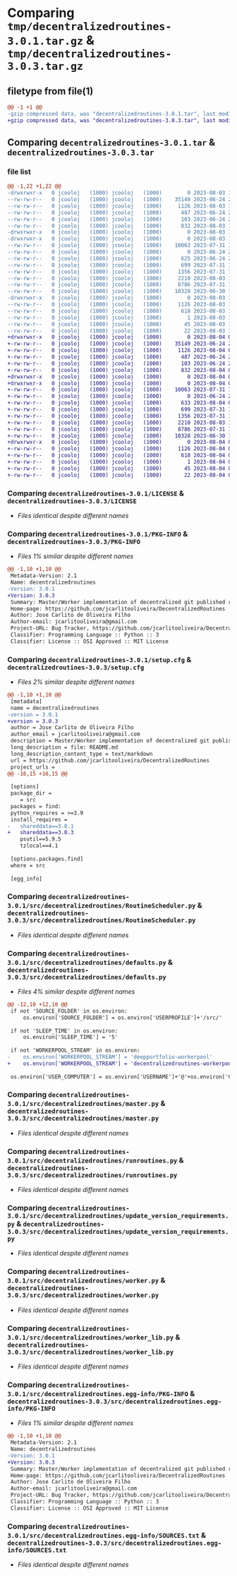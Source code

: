 # Comparing `tmp/decentralizedroutines-3.0.1.tar.gz` & `tmp/decentralizedroutines-3.0.3.tar.gz`

## filetype from file(1)

```diff
@@ -1 +1 @@
-gzip compressed data, was "decentralizedroutines-3.0.1.tar", last modified: Thu Aug  3 12:33:10 2023, max compression
+gzip compressed data, was "decentralizedroutines-3.0.3.tar", last modified: Fri Aug  4 08:02:44 2023, max compression
```

## Comparing `decentralizedroutines-3.0.1.tar` & `decentralizedroutines-3.0.3.tar`

### file list

```diff
@@ -1,22 +1,22 @@
-drwxrwxr-x   0 jcooloj   (1000) jcooloj   (1000)        0 2023-08-03 12:33:10.021065 decentralizedroutines-3.0.1/
--rw-rw-r--   0 jcooloj   (1000) jcooloj   (1000)    35149 2023-06-24 22:45:00.000000 decentralizedroutines-3.0.1/LICENSE
--rw-rw-r--   0 jcooloj   (1000) jcooloj   (1000)     1126 2023-08-03 12:33:10.021065 decentralizedroutines-3.0.1/PKG-INFO
--rw-rw-r--   0 jcooloj   (1000) jcooloj   (1000)      487 2023-06-24 22:45:00.000000 decentralizedroutines-3.0.1/README.md
--rw-rw-r--   0 jcooloj   (1000) jcooloj   (1000)      103 2023-06-24 22:45:00.000000 decentralizedroutines-3.0.1/pyproject.toml
--rw-rw-r--   0 jcooloj   (1000) jcooloj   (1000)      832 2023-08-03 12:33:10.021065 decentralizedroutines-3.0.1/setup.cfg
-drwxrwxr-x   0 jcooloj   (1000) jcooloj   (1000)        0 2023-08-03 12:33:10.021065 decentralizedroutines-3.0.1/src/
-drwxrwxr-x   0 jcooloj   (1000) jcooloj   (1000)        0 2023-08-03 12:33:10.021065 decentralizedroutines-3.0.1/src/decentralizedroutines/
--rw-rw-r--   0 jcooloj   (1000) jcooloj   (1000)    10063 2023-07-31 11:35:56.000000 decentralizedroutines-3.0.1/src/decentralizedroutines/RoutineScheduler.py
--rw-rw-r--   0 jcooloj   (1000) jcooloj   (1000)        0 2023-06-24 22:45:00.000000 decentralizedroutines-3.0.1/src/decentralizedroutines/__init__.py
--rw-rw-r--   0 jcooloj   (1000) jcooloj   (1000)      625 2023-06-24 22:45:00.000000 decentralizedroutines-3.0.1/src/decentralizedroutines/defaults.py
--rw-rw-r--   0 jcooloj   (1000) jcooloj   (1000)      699 2023-07-31 11:46:47.000000 decentralizedroutines-3.0.1/src/decentralizedroutines/master.py
--rw-rw-r--   0 jcooloj   (1000) jcooloj   (1000)     1356 2023-07-31 11:35:02.000000 decentralizedroutines-3.0.1/src/decentralizedroutines/runroutines.py
--rw-rw-r--   0 jcooloj   (1000) jcooloj   (1000)     2210 2023-08-03 11:13:29.000000 decentralizedroutines-3.0.1/src/decentralizedroutines/update_version_requirements.py
--rw-rw-r--   0 jcooloj   (1000) jcooloj   (1000)     8786 2023-07-31 11:42:19.000000 decentralizedroutines-3.0.1/src/decentralizedroutines/worker.py
--rw-rw-r--   0 jcooloj   (1000) jcooloj   (1000)    10328 2023-06-30 14:17:28.000000 decentralizedroutines-3.0.1/src/decentralizedroutines/worker_lib.py
-drwxrwxr-x   0 jcooloj   (1000) jcooloj   (1000)        0 2023-08-03 12:33:10.021065 decentralizedroutines-3.0.1/src/decentralizedroutines.egg-info/
--rw-rw-r--   0 jcooloj   (1000) jcooloj   (1000)     1126 2023-08-03 12:33:10.000000 decentralizedroutines-3.0.1/src/decentralizedroutines.egg-info/PKG-INFO
--rw-rw-r--   0 jcooloj   (1000) jcooloj   (1000)      618 2023-08-03 12:33:10.000000 decentralizedroutines-3.0.1/src/decentralizedroutines.egg-info/SOURCES.txt
--rw-rw-r--   0 jcooloj   (1000) jcooloj   (1000)        1 2023-08-03 12:33:10.000000 decentralizedroutines-3.0.1/src/decentralizedroutines.egg-info/dependency_links.txt
--rw-rw-r--   0 jcooloj   (1000) jcooloj   (1000)       45 2023-08-03 12:33:10.000000 decentralizedroutines-3.0.1/src/decentralizedroutines.egg-info/requires.txt
--rw-rw-r--   0 jcooloj   (1000) jcooloj   (1000)       22 2023-08-03 12:33:10.000000 decentralizedroutines-3.0.1/src/decentralizedroutines.egg-info/top_level.txt
+drwxrwxr-x   0 jcooloj   (1000) jcooloj   (1000)        0 2023-08-04 08:02:44.017841 decentralizedroutines-3.0.3/
+-rw-rw-r--   0 jcooloj   (1000) jcooloj   (1000)    35149 2023-06-24 22:45:00.000000 decentralizedroutines-3.0.3/LICENSE
+-rw-rw-r--   0 jcooloj   (1000) jcooloj   (1000)     1126 2023-08-04 08:02:44.017841 decentralizedroutines-3.0.3/PKG-INFO
+-rw-rw-r--   0 jcooloj   (1000) jcooloj   (1000)      487 2023-06-24 22:45:00.000000 decentralizedroutines-3.0.3/README.md
+-rw-rw-r--   0 jcooloj   (1000) jcooloj   (1000)      103 2023-06-24 22:45:00.000000 decentralizedroutines-3.0.3/pyproject.toml
+-rw-rw-r--   0 jcooloj   (1000) jcooloj   (1000)      832 2023-08-04 08:02:44.017841 decentralizedroutines-3.0.3/setup.cfg
+drwxrwxr-x   0 jcooloj   (1000) jcooloj   (1000)        0 2023-08-04 08:02:44.013841 decentralizedroutines-3.0.3/src/
+drwxrwxr-x   0 jcooloj   (1000) jcooloj   (1000)        0 2023-08-04 08:02:44.013841 decentralizedroutines-3.0.3/src/decentralizedroutines/
+-rw-rw-r--   0 jcooloj   (1000) jcooloj   (1000)    10063 2023-07-31 11:35:56.000000 decentralizedroutines-3.0.3/src/decentralizedroutines/RoutineScheduler.py
+-rw-rw-r--   0 jcooloj   (1000) jcooloj   (1000)        0 2023-06-24 22:45:00.000000 decentralizedroutines-3.0.3/src/decentralizedroutines/__init__.py
+-rw-rw-r--   0 jcooloj   (1000) jcooloj   (1000)      633 2023-08-04 07:54:24.000000 decentralizedroutines-3.0.3/src/decentralizedroutines/defaults.py
+-rw-rw-r--   0 jcooloj   (1000) jcooloj   (1000)      699 2023-07-31 11:46:47.000000 decentralizedroutines-3.0.3/src/decentralizedroutines/master.py
+-rw-rw-r--   0 jcooloj   (1000) jcooloj   (1000)     1356 2023-07-31 11:35:02.000000 decentralizedroutines-3.0.3/src/decentralizedroutines/runroutines.py
+-rw-rw-r--   0 jcooloj   (1000) jcooloj   (1000)     2210 2023-08-03 11:13:29.000000 decentralizedroutines-3.0.3/src/decentralizedroutines/update_version_requirements.py
+-rw-rw-r--   0 jcooloj   (1000) jcooloj   (1000)     8786 2023-07-31 11:42:19.000000 decentralizedroutines-3.0.3/src/decentralizedroutines/worker.py
+-rw-rw-r--   0 jcooloj   (1000) jcooloj   (1000)    10328 2023-06-30 14:17:28.000000 decentralizedroutines-3.0.3/src/decentralizedroutines/worker_lib.py
+drwxrwxr-x   0 jcooloj   (1000) jcooloj   (1000)        0 2023-08-04 08:02:44.017841 decentralizedroutines-3.0.3/src/decentralizedroutines.egg-info/
+-rw-rw-r--   0 jcooloj   (1000) jcooloj   (1000)     1126 2023-08-04 08:02:44.000000 decentralizedroutines-3.0.3/src/decentralizedroutines.egg-info/PKG-INFO
+-rw-rw-r--   0 jcooloj   (1000) jcooloj   (1000)      618 2023-08-04 08:02:44.000000 decentralizedroutines-3.0.3/src/decentralizedroutines.egg-info/SOURCES.txt
+-rw-rw-r--   0 jcooloj   (1000) jcooloj   (1000)        1 2023-08-04 08:02:44.000000 decentralizedroutines-3.0.3/src/decentralizedroutines.egg-info/dependency_links.txt
+-rw-rw-r--   0 jcooloj   (1000) jcooloj   (1000)       45 2023-08-04 08:02:44.000000 decentralizedroutines-3.0.3/src/decentralizedroutines.egg-info/requires.txt
+-rw-rw-r--   0 jcooloj   (1000) jcooloj   (1000)       22 2023-08-04 08:02:44.000000 decentralizedroutines-3.0.3/src/decentralizedroutines.egg-info/top_level.txt
```

### Comparing `decentralizedroutines-3.0.1/LICENSE` & `decentralizedroutines-3.0.3/LICENSE`

 * *Files identical despite different names*

### Comparing `decentralizedroutines-3.0.1/PKG-INFO` & `decentralizedroutines-3.0.3/PKG-INFO`

 * *Files 1% similar despite different names*

```diff
@@ -1,10 +1,10 @@
 Metadata-Version: 2.1
 Name: decentralizedroutines
-Version: 3.0.1
+Version: 3.0.3
 Summary: Master/Worker implementation of decentralized git published routines and kinesis worker pool
 Home-page: https://github.com/jcarlitooliveira/DecentralizedRoutines
 Author: Jose Carlito de Oliveira Filho
 Author-email: jcarlitooliveira@gmail.com
 Project-URL: Bug Tracker, https://github.com/jcarlitooliveira/DecentralizedRoutines/issues
 Classifier: Programming Language :: Python :: 3
 Classifier: License :: OSI Approved :: MIT License
```

### Comparing `decentralizedroutines-3.0.1/setup.cfg` & `decentralizedroutines-3.0.3/setup.cfg`

 * *Files 2% similar despite different names*

```diff
@@ -1,10 +1,10 @@
 [metadata]
 name = decentralizedroutines
-version = 3.0.1
+version = 3.0.3
 author = Jose Carlito de Oliveira Filho
 author_email = jcarlitooliveira@gmail.com
 description = Master/Worker implementation of decentralized git published routines and kinesis worker pool
 long_description = file: README.md
 long_description_content_type = text/markdown
 url = https://github.com/jcarlitooliveira/DecentralizedRoutines
 project_urls = 
@@ -16,15 +16,15 @@
 
 [options]
 package_dir = 
 	= src
 packages = find:
 python_requires = >=3.9
 install_requires = 
-	shareddata==3.0.1
+	shareddata==3.0.3
 	psutil==5.9.5
 	tzlocal==4.1
 
 [options.packages.find]
 where = src
 
 [egg_info]
```

### Comparing `decentralizedroutines-3.0.1/src/decentralizedroutines/RoutineScheduler.py` & `decentralizedroutines-3.0.3/src/decentralizedroutines/RoutineScheduler.py`

 * *Files identical despite different names*

### Comparing `decentralizedroutines-3.0.1/src/decentralizedroutines/defaults.py` & `decentralizedroutines-3.0.3/src/decentralizedroutines/defaults.py`

 * *Files 4% similar despite different names*

```diff
@@ -12,10 +12,10 @@
 if not 'SOURCE_FOLDER' in os.environ:
     os.environ['SOURCE_FOLDER'] = os.environ['USERPROFILE']+'/src/'
 
 if not 'SLEEP_TIME' in os.environ:
     os.environ['SLEEP_TIME'] = '5'
 
 if not 'WORKERPOOL_STREAM' in os.environ:
-    os.environ['WORKERPOOL_STREAM'] = 'deepportfolio-workerpool'
+    os.environ['WORKERPOOL_STREAM'] = 'decentralizedroutines-workerpool'
 
 os.environ['USER_COMPUTER'] = os.environ['USERNAME']+'@'+os.environ['COMPUTERNAME']
```

### Comparing `decentralizedroutines-3.0.1/src/decentralizedroutines/master.py` & `decentralizedroutines-3.0.3/src/decentralizedroutines/master.py`

 * *Files identical despite different names*

### Comparing `decentralizedroutines-3.0.1/src/decentralizedroutines/runroutines.py` & `decentralizedroutines-3.0.3/src/decentralizedroutines/runroutines.py`

 * *Files identical despite different names*

### Comparing `decentralizedroutines-3.0.1/src/decentralizedroutines/update_version_requirements.py` & `decentralizedroutines-3.0.3/src/decentralizedroutines/update_version_requirements.py`

 * *Files identical despite different names*

### Comparing `decentralizedroutines-3.0.1/src/decentralizedroutines/worker.py` & `decentralizedroutines-3.0.3/src/decentralizedroutines/worker.py`

 * *Files identical despite different names*

### Comparing `decentralizedroutines-3.0.1/src/decentralizedroutines/worker_lib.py` & `decentralizedroutines-3.0.3/src/decentralizedroutines/worker_lib.py`

 * *Files identical despite different names*

### Comparing `decentralizedroutines-3.0.1/src/decentralizedroutines.egg-info/PKG-INFO` & `decentralizedroutines-3.0.3/src/decentralizedroutines.egg-info/PKG-INFO`

 * *Files 1% similar despite different names*

```diff
@@ -1,10 +1,10 @@
 Metadata-Version: 2.1
 Name: decentralizedroutines
-Version: 3.0.1
+Version: 3.0.3
 Summary: Master/Worker implementation of decentralized git published routines and kinesis worker pool
 Home-page: https://github.com/jcarlitooliveira/DecentralizedRoutines
 Author: Jose Carlito de Oliveira Filho
 Author-email: jcarlitooliveira@gmail.com
 Project-URL: Bug Tracker, https://github.com/jcarlitooliveira/DecentralizedRoutines/issues
 Classifier: Programming Language :: Python :: 3
 Classifier: License :: OSI Approved :: MIT License
```

### Comparing `decentralizedroutines-3.0.1/src/decentralizedroutines.egg-info/SOURCES.txt` & `decentralizedroutines-3.0.3/src/decentralizedroutines.egg-info/SOURCES.txt`

 * *Files identical despite different names*


